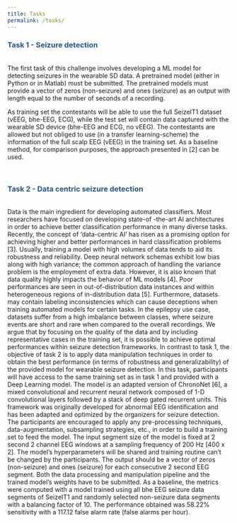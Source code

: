 ```yaml
---
title: Tasks
permalink: /tasks/
---
```


### **<span style="color:#2B547E">Task 1 - Seizure detection</span>**
\
The first task of this challenge involves developing a ML model for detecting seizures in the wearable SD data. A pretrained model (either in Python or in Matlab) must be submitted. The pretrained models must provide a vector of zeros (non-seizure) and ones (seizure) as an output with length equal to the number of seconds of a recording.

As training set the contestants will be able to use the full SeizeIT1 dataset (vEEG, bhe-EEG, ECG), while the test set will contain data captured with the wearable SD device (bhe-EEG and ECG, no vEEG). The contestants are allowed but not obliged to use (in a transfer learning-scheme) the information of the full scalp EEG (vEEG) in the training set. As a baseline method, for comparison purposes, the approach presented in [2] can be used.

&nbsp;  

### **<span style="color:#2B547E">Task 2 - Data centric seizure detection</span>**
\
Data is the main ingredient for developing automated classifiers. Most researchers have focused on developing state-of -the-art AI architectures in order to achieve better classification performance in many diverse tasks. Recently, the concept of ‘data-centric AI’ has risen as a promising option for achieving higher and better performances in hard classification problems [3]. Usually, training a model with high volumes of data tends to aid its robustness and reliability. Deep neural network schemas exhibit low bias along with high variance; the common approach of handling the variance problem is the employment of extra data. However, it is also known that data quality highly impacts the behavior of ML models [4]. Poor performances are seen in out-of-distribution data instances and within heterogeneous regions of in-distribution data [5]. Furthermore, datasets may contain labeling inconsistencies which can cause deceptions when training automated models for certain tasks. In the epilepsy use case, datasets suffer from a high imbalance between classes, where seizure events are short and rare when compared to the overall recordings. We argue that by focusing on the quality of the data and by including representative cases in the training set, it is possible to achieve optimal performances within seizure detection frameworks. In contrast to task 1, the objective of task 2 is to apply data manipulation techniques in order to obtain the best performance (in terms of robustness and generalizability) of the provided model for wearable seizure detection. In this task, participants will have access to the same training set as in task 1 and provided with a Deep Learning model. The model is an adapted version of ChronoNet [6], a mixed convolutional and recurrent neural network composed of 1-D convolutional layers followed by a stack of deep gated recurrent units. This framework was originally developed for abnormal EEG identification and has been adapted and optimized by the organizers for seizure detection. The participants are encouraged to apply any pre-processing techniques, data-augmentation, subsampling strategies, etc., in order to build a training set to feed the model. The input segment size of the model is fixed at 2 second 2 channel EEG windows at a sampling frequency of 200 Hz [400 x 2]. The model’s hyperparameters will be shared and training routine can’t be changed by the participants. The output should be a vector of zeros (non-seizure) and ones (seizure) for each consecutive 2 second EEG segment. Both the data processing and manipulation pipeline and the trained model’s weights have to be submitted. As a baseline, the metrics were computed with a model trained using all bhe EEG seizure data segments of SeizeIT1 and randomly selected non-seizure data segments with a balancing factor of 10. The performance obtained was 58.22% sensitivity with a 117.12 false alarm rate (false alarms per hour).